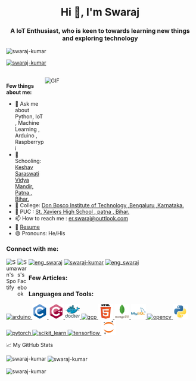 <h1 align="center">Hi 👋, I'm Swaraj</h1>
<h3 align="center">A IoT Enthusiast, who is keen to towards learning new things and exploring technology</h3>


<p align="left"> <img src="https://komarev.com/ghpvc/?username=swaraj-kumar&label=Profile%20views&color=0e75b6&style=flat" alt="swaraj-kumar" /> </p>

<p align="left"> <a href="https://github.com/ryo-ma/github-profile-trophy"><img src="https://github-profile-trophy.vercel.app/?username=swaraj-kumar" alt="swaraj-kumar" /></a> </p>



<br />
 
<img align="right" alt="GIF" src="https://github.com/swaraj-kumar/swaraj-kumar/blob/main/giphy.webp" width="400" height="320" />

**Few things about me:** 
- 💬 Ask me about Python, IoT , Machine Learning , Arduino , Raspberrypi
- 🌱 Schooling: [Keshav Saraswati Vidya Mandir, Patna , Bihar.](http://ksvmpatna.com//) 
- 🏢 College: [Don Bosco Institute of Technology ,Bengaluru ,Karnataka. ](https://donboscobangalore.education/) 
- 🏢 PUC : [St. Xaviers High School , patna , Bihar. ](https://www.stxavierspatna.in/#1) 
- 📫 How to reach me : er.swaraj@outtlook.com 
- 📝 [Resume](https://drive.google.com/file/d/1zul7rCsfNy8ZCbtAzpwmeOOy2qZhs9FP/view?usp=sharing)
- 😄 Pronouns: He/His



<h3 align="left">Connect with me:</h3>
<p align="left">
<a href="https://twitter.com/eng_swaraj" target="blank"><img align="center" src="https://raw.githubusercontent.com/rahuldkjain/github-profile-readme-generator/master/src/images/icons/Social/twitter.svg" alt="eng_swaraj" height="30" width="40" /></a>
<a href="https://linkedin.com/in/swaraj-kumar" target="blank"><img align="center" src="https://raw.githubusercontent.com/rahuldkjain/github-profile-readme-generator/master/src/images/icons/Social/linked-in-alt.svg" alt="swaraj-kumar" height="30" width="40" /></a>
<a href="https://instagram.com/eng_swaraj" target="blank"><img align="center" src="https://raw.githubusercontent.com/rahuldkjain/github-profile-readme-generator/master/src/images/icons/Social/instagram.svg" alt="eng_swaraj" height="30" width="40" /></a>
  <a href="https://open.spotify.com/user/31tjvjrcmofflm7khssclphciio4">
  <img align="left" alt="Suman's Spotify" width="30px" src="https://raw.githubusercontent.com/peterthehan/peterthehan/master/assets/spotify.svg" />
</a>
<a href="https://www.facebook.com/swaraj.kumar.dave">
  <img align="left" alt="Swars's Facebook" width="30px" src="https://github.com/peterthehan/peterthehan/blob/master/assets/facebook.svg" />
</a>
</p>

<h3 align="left">Few Articles:</h3>

<h3 align="left">Languages and Tools:</h3>
<p align="left"> <a href="https://www.arduino.cc/" target="_blank"> <img src="https://cdn.worldvectorlogo.com/logos/arduino-1.svg" alt="arduino" width="40" height="40"/> </a> <a href="https://www.cprogramming.com/" target="_blank"> <img src="https://raw.githubusercontent.com/devicons/devicon/master/icons/c/c-original.svg" alt="c" width="40" height="40"/> </a> <a href="https://www.w3schools.com/cpp/" target="_blank"> <img src="https://raw.githubusercontent.com/devicons/devicon/master/icons/cplusplus/cplusplus-original.svg" alt="cplusplus" width="40" height="40"/> </a> <a href="https://www.docker.com/" target="_blank"> <img src="https://raw.githubusercontent.com/devicons/devicon/master/icons/docker/docker-original-wordmark.svg" alt="docker" width="40" height="40"/> </a> <a href="https://cloud.google.com" target="_blank"> <img src="https://www.vectorlogo.zone/logos/google_cloud/google_cloud-icon.svg" alt="gcp" width="40" height="40"/> </a> <a href="https://www.w3.org/html/" target="_blank"> <img src="https://raw.githubusercontent.com/devicons/devicon/master/icons/html5/html5-original-wordmark.svg" alt="html5" width="40" height="40"/> </a> <a href="https://www.mongodb.com/" target="_blank"> <img src="https://raw.githubusercontent.com/devicons/devicon/master/icons/mongodb/mongodb-original-wordmark.svg" alt="mongodb" width="40" height="40"/> </a> <a href="https://www.mysql.com/" target="_blank"> <img src="https://raw.githubusercontent.com/devicons/devicon/master/icons/mysql/mysql-original-wordmark.svg" alt="mysql" width="40" height="40"/> </a> <a href="https://opencv.org/" target="_blank"> <img src="https://www.vectorlogo.zone/logos/opencv/opencv-icon.svg" alt="opencv" width="40" height="40"/> </a> <a href="https://www.python.org" target="_blank"> <img src="https://raw.githubusercontent.com/devicons/devicon/master/icons/python/python-original.svg" alt="python" width="40" height="40"/> </a> <a href="https://pytorch.org/" target="_blank"> <img src="https://www.vectorlogo.zone/logos/pytorch/pytorch-icon.svg" alt="pytorch" width="40" height="40"/> </a> <a href="https://scikit-learn.org/" target="_blank"> <img src="https://upload.wikimedia.org/wikipedia/commons/0/05/Scikit_learn_logo_small.svg" alt="scikit_learn" width="40" height="40"/> </a> <a href="https://www.tensorflow.org" target="_blank"> <img src="https://www.vectorlogo.zone/logos/tensorflow/tensorflow-icon.svg" alt="tensorflow" width="40" height="40"/> </a> 
<code><img height="40" src="https://raw.githubusercontent.com/github/explore/80688e429a7d4ef2fca1e82350fe8e3517d3494d/topics/jupyter-notebook/jupyter-notebook.png"></code></p>

📈 My GitHub Stats
<p><img align="left" src="https://github-readme-stats.vercel.app/api/top-langs?username=swaraj-kumar&show_icons=true&locale=en&layout=compact" alt="swaraj-kumar" /></p>



<p>&nbsp;<img align="center" src="https://github-readme-stats.vercel.app/api?username=swaraj-kumar&show_icons=true&locale=en" alt="swaraj-kumar" /></p>



<p><img align="center" src="https://github-readme-streak-stats.herokuapp.com/?user=swaraj-kumar&" alt="swaraj-kumar" /></p>
